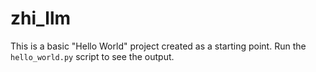 # zhi_llm

This is a basic "Hello World" project created as a starting point. Run the `hello_world.py` script to see the output.

